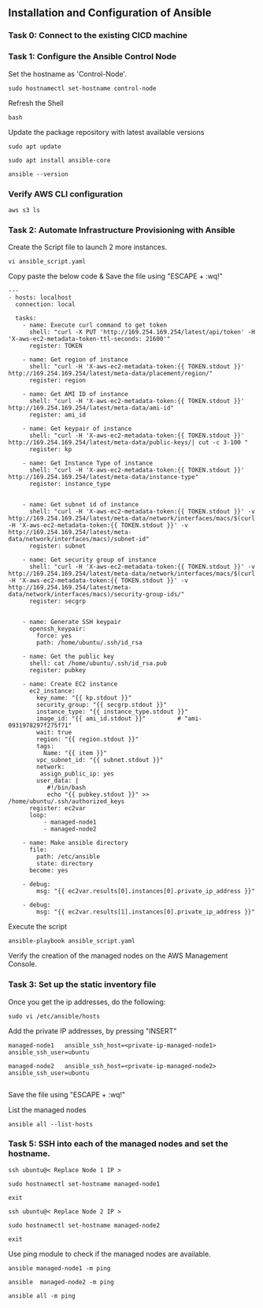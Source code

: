## Installation and Configuration of Ansible 

### Task 0: Connect to the existing CICD machine

### Task 1: Configure the Ansible Control Node

Set the hostname as 'Control-Node'. 
```
sudo hostnamectl set-hostname control-node
```
Refresh the Shell
```
bash
```
Update the package repository with latest available versions
```
sudo apt update
```
```
sudo apt install ansible-core
```
```
ansible --version
```
### Verify AWS CLI configuration
```
aws s3 ls
```

### Task 2: Automate Infrastructure Provisioning with Ansible

Create the Script file to launch 2 more instances.
```
vi ansible_script.yaml
```
Copy paste the below code & Save the file using "ESCAPE + :wq!"
```
---
- hosts: localhost
  connection: local
 
  tasks:
    - name: Execute curl command to get token
      shell: "curl -X PUT 'http://169.254.169.254/latest/api/token' -H 'X-aws-ec2-metadata-token-ttl-seconds: 21600'"
      register: TOKEN
 
    - name: Get region of instance
      shell: "curl -H 'X-aws-ec2-metadata-token:{{ TOKEN.stdout }}' http://169.254.169.254/latest/meta-data/placement/region/"
      register: region
 
    - name: Get AMI ID of instance
      shell: "curl -H 'X-aws-ec2-metadata-token:{{ TOKEN.stdout }}' http://169.254.169.254/latest/meta-data/ami-id"
      register: ami_id
 
    - name: Get keypair of instance
      shell: "curl -H 'X-aws-ec2-metadata-token:{{ TOKEN.stdout }}' http://169.254.169.254/latest/meta-data/public-keys/| cut -c 3-100 "
      register: kp
 
    - name: Get Instance Type of instance
      shell: "curl -H 'X-aws-ec2-metadata-token:{{ TOKEN.stdout }}' http://169.254.169.254/latest/meta-data/instance-type"
      register: instance_type
 
 
    - name: Get subnet id of instance
      shell: "curl -H 'X-aws-ec2-metadata-token:{{ TOKEN.stdout }}' -v http://169.254.169.254/latest/meta-data/network/interfaces/macs/$(curl -H 'X-aws-ec2-metadata-token:{{ TOKEN.stdout }}' -v http://169.254.169.254/latest/meta-data/network/interfaces/macs)/subnet-id"
      register: subnet
 
    - name: Get security group of instance
      shell: "curl -H 'X-aws-ec2-metadata-token:{{ TOKEN.stdout }}' -v http://169.254.169.254/latest/meta-data/network/interfaces/macs/$(curl -H 'X-aws-ec2-metadata-token:{{ TOKEN.stdout }}' -v http://169.254.169.254/latest/meta-data/network/interfaces/macs)/security-group-ids/"
      register: secgrp
 
 
    - name: Generate SSH keypair
      openssh_keypair:
        force: yes
        path: /home/ubuntu/.ssh/id_rsa
 
    - name: Get the public key
      shell: cat /home/ubuntu/.ssh/id_rsa.pub
      register: pubkey
 
    - name: Create EC2 instance
      ec2_instance:
        key_name: "{{ kp.stdout }}"
        security_group: "{{ secgrp.stdout }}"
        instance_type: "{{ instance_type.stdout }}"
        image_id: "{{ ami_id.stdout }}"         # "ami-0931978297f275f71"
        wait: true
        region: "{{ region.stdout }}"
        tags:
          Name: "{{ item }}"
        vpc_subnet_id: "{{ subnet.stdout }}"
        network:
         assign_public_ip: yes
        user_data: |
           #!/bin/bash
           echo "{{ pubkey.stdout }}" >> /home/ubuntu/.ssh/authorized_keys
      register: ec2var
      loop:
          - managed-node1
          - managed-node2
 
    - name: Make ansible directory
      file:
        path: /etc/ansible
        state: directory
      become: yes
 
    - debug:
        msg: "{{ ec2var.results[0].instances[0].private_ip_address }}"
 
    - debug:
        msg: "{{ ec2var.results[1].instances[0].private_ip_address }}"
```
Execute the script
```
ansible-playbook ansible_script.yaml
```
Verify the creation of the managed nodes on the AWS Management Console.

### Task 3: Set up the static inventory file

Once you get the ip addresses, do the following:

```
sudo vi /etc/ansible/hosts
```

Add the private IP addresses, by pressing "INSERT" 
```
managed-node1   ansible_ssh_host=<private-ip-managed-node1>  ansible_ssh_user=ubuntu

managed-node2   ansible_ssh_host=<private-ip-managed-node2>  ansible_ssh_user=ubuntu
 
```
Save the file using "ESCAPE + :wq!"

List the managed nodes
```
ansible all --list-hosts
```

### Task 5:  SSH into each of the managed nodes and set the hostname.
```
ssh ubuntu@< Replace Node 1 IP >
```
```
sudo hostnamectl set-hostname managed-node1
```
```
exit
```
```
ssh ubuntu@< Replace Node 2 IP >
```
```
sudo hostnamectl set-hostname managed-node2
```
```
exit
```

Use ping module to check if the managed nodes are available.
```
ansible managed-node1 -m ping
```
```
ansible  managed-node2 -m ping
```
```
ansible all -m ping
```

